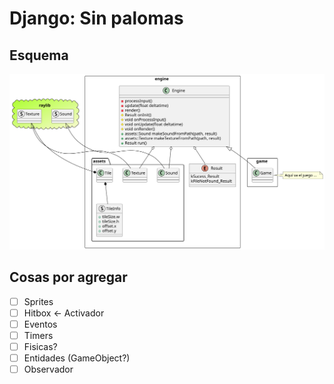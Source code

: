 # Django: Sin palomas

## Esquema
![](schema.svg)

## Cosas por agregar
- [ ] Sprites
- [ ] Hitbox <- Activador
- [ ] Eventos
- [ ] Timers
- [ ] Fisicas?
- [ ] Entidades (GameObject?)
- [ ] Observador